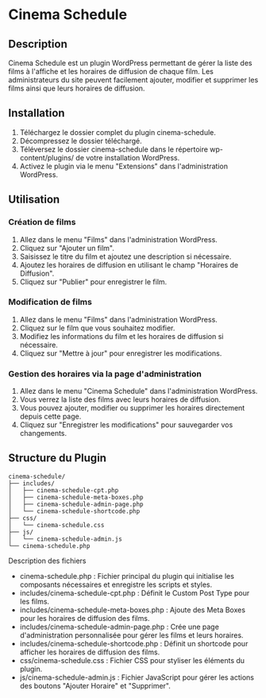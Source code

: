 # Cinema Schedule
## Description

Cinema Schedule est un plugin WordPress permettant de gérer la liste des films à l'affiche et les horaires de diffusion de chaque film. Les administrateurs du site peuvent facilement ajouter, modifier et supprimer les films ainsi que leurs horaires de diffusion.

## Installation
1. Téléchargez le dossier complet du plugin cinema-schedule.
2. Décompressez le dossier téléchargé.
3. Téléversez le dossier cinema-schedule dans le répertoire wp-content/plugins/ de votre installation WordPress.
4. Activez le plugin via le menu "Extensions" dans l'administration WordPress.

## Utilisation
### Création de films
1. Allez dans le menu "Films" dans l'administration WordPress.
2. Cliquez sur "Ajouter un film".
3. Saisissez le titre du film et ajoutez une description si nécessaire.
4. Ajoutez les horaires de diffusion en utilisant le champ "Horaires de Diffusion".
5. Cliquez sur "Publier" pour enregistrer le film.

### Modification de films
1. Allez dans le menu "Films" dans l'administration WordPress.
2. Cliquez sur le film que vous souhaitez modifier.
3. Modifiez les informations du film et les horaires de diffusion si nécessaire.
4. Cliquez sur "Mettre à jour" pour enregistrer les modifications.

### Gestion des horaires via la page d'administration
1. Allez dans le menu "Cinema Schedule" dans l'administration WordPress.
2. Vous verrez la liste des films avec leurs horaires de diffusion.
3. Vous pouvez ajouter, modifier ou supprimer les horaires directement depuis cette page.
4. Cliquez sur "Enregistrer les modifications" pour sauvegarder vos changements.

## Structure du Plugin
```
cinema-schedule/
├── includes/
│   ├── cinema-schedule-cpt.php
│   ├── cinema-schedule-meta-boxes.php
│   ├── cinema-schedule-admin-page.php
│   └── cinema-schedule-shortcode.php
├── css/
│   └── cinema-schedule.css
├── js/
│   └── cinema-schedule-admin.js
└── cinema-schedule.php
```

Description des fichiers
- cinema-schedule.php : Fichier principal du plugin qui initialise les composants nécessaires et enregistre les scripts et styles.
- includes/cinema-schedule-cpt.php : Définit le Custom Post Type pour les films.
- includes/cinema-schedule-meta-boxes.php : Ajoute des Meta Boxes pour les horaires de diffusion des films.
- includes/cinema-schedule-admin-page.php : Crée une page d'administration personnalisée pour gérer les films et leurs horaires.
- includes/cinema-schedule-shortcode.php : Définit un shortcode pour afficher les horaires de diffusion des films.
- css/cinema-schedule.css : Fichier CSS pour styliser les éléments du plugin.
- js/cinema-schedule-admin.js : Fichier JavaScript pour gérer les actions des boutons "Ajouter Horaire" et "Supprimer".
